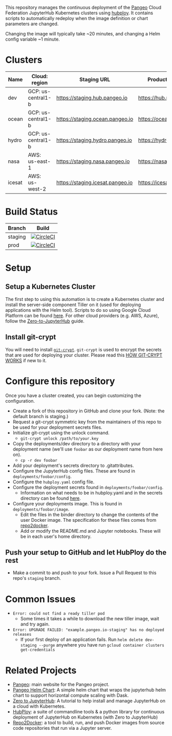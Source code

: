 This repository manages the continuous deployment of the [Pangeo](http://pangeo.io/) Cloud Federation
JupyterHub Kubernetes clusters using [hubploy](https://github.com/yuvipanda/hubploy).
It contains scripts to automatically redeploy when the image definition or
chart parameters are changed.

Changing the image will typically take ~20 minutes, and changing a Helm config variable ~1 minute.

# Clusters

Name   | Cloud: region      |  Staging URL                    | Production URL
--     |-                    |-                                |-
dev    | GCP: us-central1-b | https://staging.hub.pangeo.io    | https://hub.pangeo.io
ocean  | GCP: us-central1-b | https://staging.ocean.pangeo.io  | https://ocean.pangeo.io
hydro  | GCP: us-central1-b | https://staging.hydro.pangeo.io  | https://hydro.pangeo.io
nasa   | AWS: us-east-1     | https://staging.nasa.pangeo.io   | https://nasa.pangeo.io
icesat | AWS: us-west-2     | https://staging.icesat.pangeo.io | https://icesat.pangeo.io

# Build Status

Branch | Build
-- |-
staging | [![CircleCI](https://circleci.com/gh/pangeo-data/pangeo-cloud-federation/tree/staging.svg?style=svg)](https://circleci.com/gh/pangeo-data/pangeo-cloud-federation/tree/staging)
prod | [![CircleCI](https://circleci.com/gh/pangeo-data/pangeo-cloud-federation/tree/prod.svg?style=svg)](https://circleci.com/gh/pangeo-data/pangeo-cloud-federation/tree/prod)

# Setup

## Setup a Kubernetes Cluster

The first step to using this automation is to create a Kubernetes cluster and
install the server-side component Tiller on it (used for deploying applications
with the Helm tool). Scripts to do so using Google Cloud Platform can be found [here](https://github.com/pangeo-data/pangeo/tree/master/gce/setup-guide). For other cloud providers (e.g. AWS, Azure), follow the [Zero-to-JupyterHub](https://zero-to-jupyterhub.readthedocs.io/en/latest/create-k8s-cluster.html) guide.

## Install git-crypt

You will need to install
[`git-crypt`](https://www.agwa.name/projects/git-crypt/). `git-crypt` is used
to encrypt the secrets that are used for deploying your cluster. Please read this [HOW GIT-CRYPT WORKS](https://www.agwa.name/projects/git-crypt/) if new to it.

# Configure this repository

Once you have a cluster created, you can begin customizing the configuration.

* Create a fork of this repository in GitHub and clone your fork. (Note: the default branch is staging.)
* Request a git-crypt symmetric key from the maintainers of this repo to be used for your deployment secrets files.
* Initialize git-crypt using the unlock command.
  * `git-crypt unlock /path/to/your.key`
* Copy the deployments/dev directory to a directory with your deployment name (we'll use `foobar` as our deployment name from here on).
  * `cp -r dev foobar`
* Add your deployment's secrets directory to .gitattributes.
* Configure the JupyterHub config files. These are found in `deployments/foobar/config`.
* Configure the `hubploy.yaml` config file.
* Configure the deployment secrets found in `deployments/foobar/config`.
  * Information on what needs to be in hubploy.yaml and in the secrets directory can be found [here](docs/readme-secrets.md).
* Configure your deployments image. This is found in `deployments/foobar/image`.
  * Edit the files in the binder directory to change the contents of the user Docker image. The specification for these files comes from [repo2docker](https://repo2docker.readthedocs.io/en/latest/).
  * Add or modify the README.md and Jupyter notebooks. These will be in each user's home directory.

## Push your setup to GitHub and let HubPloy do the rest

* Make a commit to and push to your fork. Issue a Pull Request to this repo's `staging` branch.  

# Common Issues

* `Error: could not find a ready tiller pod`
  * Some times it takes a while to download the new tiller image, wait and try again.
* `Error: UPGRADE FAILED: "example.pangeo.io-staging" has no deployed releases`
  * If your first deploy of an application fails. Run `helm delete dev-staging --purge` anywhere you have run `gcloud container clusters get-credentials`

# Related Projects

- [Pangeo](http://pangeo.io/): main website for the Pangeo project.
- [Pangeo Helm Chart](https://github.com/pangeo-data/helm-chart): A simple helm chart that wraps the jupyterhub helm chart to support horizontal compute scaling with Dask.
- [Zero to JupyterHub](https://zero-to-jupyterhub.readthedocs.io/en/latest/): A tutorial to help install and manage JupyterHub on a cloud with Kubernetes.
- [HubPloy](https://hubploy.readthedocs.io/en/latest/): a suite of commandline tools & a python library for continuous deployment of JupyterHub on Kubernetes (with Zero to JupyterHub)
- [Repo2Docker](https://repo2docker.readthedocs.io/en/latest/): a tool to build, run, and push Docker images from source code repositories that run via a Jupyter server.
